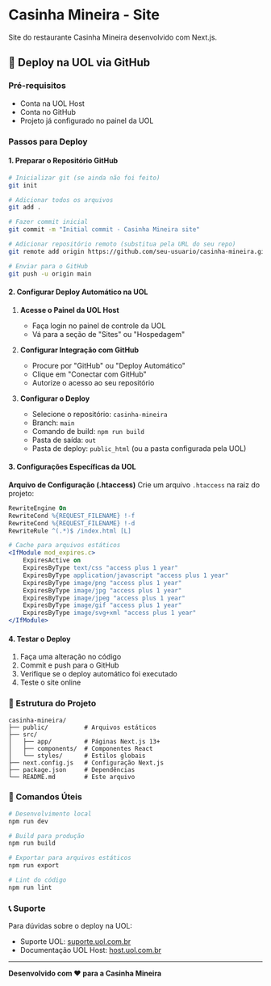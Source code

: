 # Casinha Mineira - Site

Site do restaurante Casinha Mineira desenvolvido com Next.js.

## 🚀 Deploy na UOL via GitHub

### Pré-requisitos
- Conta na UOL Host
- Conta no GitHub
- Projeto já configurado no painel da UOL

### Passos para Deploy

#### 1. Preparar o Repositório GitHub
```bash
# Inicializar git (se ainda não foi feito)
git init

# Adicionar todos os arquivos
git add .

# Fazer commit inicial
git commit -m "Initial commit - Casinha Mineira site"

# Adicionar repositório remoto (substitua pela URL do seu repo)
git remote add origin https://github.com/seu-usuario/casinha-mineira.git

# Enviar para o GitHub
git push -u origin main
```

#### 2. Configurar Deploy Automático na UOL

1. **Acesse o Painel da UOL Host**
   - Faça login no painel de controle da UOL
   - Vá para a seção de "Sites" ou "Hospedagem"

2. **Configurar Integração com GitHub**
   - Procure por "GitHub" ou "Deploy Automático"
   - Clique em "Conectar com GitHub"
   - Autorize o acesso ao seu repositório

3. **Configurar o Deploy**
   - Selecione o repositório: `casinha-mineira`
   - Branch: `main`
   - Comando de build: `npm run build`
   - Pasta de saída: `out`
   - Pasta de deploy: `public_html` (ou a pasta configurada pela UOL)

#### 3. Configurações Específicas da UOL

**Arquivo de Configuração (.htaccess)**
Crie um arquivo `.htaccess` na raiz do projeto:

```apache
RewriteEngine On
RewriteCond %{REQUEST_FILENAME} !-f
RewriteCond %{REQUEST_FILENAME} !-d
RewriteRule ^(.*)$ /index.html [L]

# Cache para arquivos estáticos
<IfModule mod_expires.c>
    ExpiresActive on
    ExpiresByType text/css "access plus 1 year"
    ExpiresByType application/javascript "access plus 1 year"
    ExpiresByType image/png "access plus 1 year"
    ExpiresByType image/jpg "access plus 1 year"
    ExpiresByType image/jpeg "access plus 1 year"
    ExpiresByType image/gif "access plus 1 year"
    ExpiresByType image/svg+xml "access plus 1 year"
</IfModule>
```

#### 4. Testar o Deploy

1. Faça uma alteração no código
2. Commit e push para o GitHub
3. Verifique se o deploy automático foi executado
4. Teste o site online

### 📁 Estrutura do Projeto

```
casinha-mineira/
├── public/          # Arquivos estáticos
├── src/
│   ├── app/         # Páginas Next.js 13+
│   ├── components/  # Componentes React
│   └── styles/      # Estilos globais
├── next.config.js   # Configuração Next.js
├── package.json     # Dependências
└── README.md        # Este arquivo
```

### 🔧 Comandos Úteis

```bash
# Desenvolvimento local
npm run dev

# Build para produção
npm run build

# Exportar para arquivos estáticos
npm run export

# Lint do código
npm run lint
```

### 📞 Suporte

Para dúvidas sobre o deploy na UOL:
- Suporte UOL: [suporte.uol.com.br](https://suporte.uol.com.br)
- Documentação UOL Host: [host.uol.com.br](https://host.uol.com.br)

---

**Desenvolvido com ❤️ para a Casinha Mineira** 